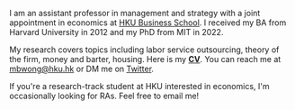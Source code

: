 I am an assistant professor in management and strategy with a joint appointment in economics at [HKU Business School](https://www.hkubs.hku.hk/). I received my BA from Harvard University in 2012 and my PhD from MIT in 2022. 

My research covers topics including labor service outsourcing, theory of the firm, money and barter, housing. Here is my __[CV](/pdf/CV.pdf)__. You can reach me at [mbwong@hku.hk](mailto:mbwong@hku.hk) or DM me on [Twitter](https://twitter.com/mbwong). 

If you're a research-track student at HKU interested in economics, I'm occasionally looking for RAs. Feel free to email me! 
